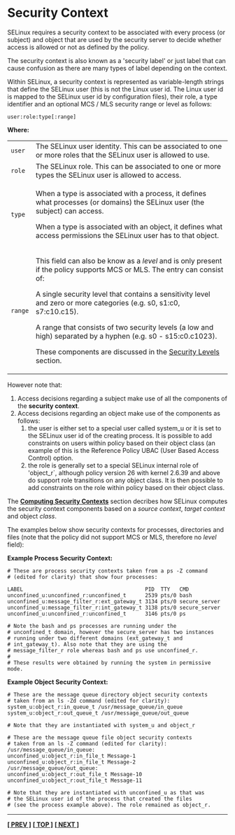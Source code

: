 # Security Context

SELinux requires a security context to be associated with every process
(or subject) and object that are used by the security server to decide
whether access is allowed or not as defined by the policy.

The security context is also known as a 'security label' or just label
that can cause confusion as there are many types of label depending on
the context.

Within SELinux, a security context is represented as variable-length
strings that define the SELinux user (this is not the Linux user id. The
Linux user id is mapped to the SELinux user id by configuration files),
their role, a type identifier and an optional MCS / MLS security range or
level as follows:

```
user:role:type[:range]
```

**Where:**

<table>
<tbody>
<tr>
<td><code>user</code></td>
<td>The SELinux user identity. This can be associated to one or more roles that the SELinux user is allowed to use.</td>
</tr>
<tr>
<td><code>role</code></td>
<td>The SELinux role. This can be associated to one or more types the SELinux user is allowed to access.</td>
</tr>
<tr>
<td><code>type</code></td>
<td><p>When a type is associated with a process, it defines what processes (or domains) the SELinux user (the subject) can access.</p>
<p>When a type is associated with an object, it defines what access permissions the SELinux user has to that object.</p></td>
</tr>
<tr>
<td><code>range</code></td>
<td><p>This field can also be know as a <em>level</em> and is only present if the policy supports MCS or MLS. The entry can consist of:
<p>A single security level that contains a sensitivity level and zero or more categories (e.g. s0, s1:c0, s7:c10.c15).</p>
<p>A range that consists of two security levels (a low and high) separated by a hyphen (e.g. s0 - s15:c0.c1023).</p>
<p>These components are discussed in the <a href="mls_mcs.md#security-levels">Security Levels</a> section.</p></td>
</tr>
</tbody>
</table>

However note that:

1.  Access decisions regarding a subject make use of all the components
    of the **security context**.
2.  Access decisions regarding an object make use of the components as
    follows:
    1.  the user is either set to a special user called system_u or it
        is set to the SELinux user id of the creating process. It is
        possible to add constraints on users within policy based on
        their object class (an example of this is the Reference Policy
        UBAC (User Based Access Control) option.
    2.  the role is generally set to a special SELinux internal role of
        'object_r`, although policy version 26 with kernel 2.6.39 and
        above do support role transitions on any object class. It is
        then possible to add constraints on the role within policy
        based on their object class.

The [**Computing Security Contexts**](computing_security_contexts.md#computing-security-contexts)
section decribes how SELinux computes the security context components based
on a *source context*, *target context* and object *class*.

The examples below show security contexts for processes, directories and files
(note that the policy did not support MCS or MLS, therefore no *level* field):

**Example Process Security Context:**

```
# These are process security contexts taken from a ps -Z command
# (edited for clarity) that show four processes:

LABEL                                       PID  TTY   CMD
unconfined_u:unconfined_r:unconfined_t      2539 pts/0 bash
unconfined_u:message_filter_r:ext_gateway_t 3134 pts/0 secure_server
unconfined_u:message_filter_r:int_gateway_t 3138 pts/0 secure_server
unconfined_u:unconfined_r:unconfined_t      3146 pts/0 ps

# Note the bash and ps processes are running under the
# unconfined_t domain, however the secure_server has two instances
# running under two different domains (ext_gateway_t and
# int_gateway_t). Also note that they are using the
# message_filter_r role whereas bash and ps use unconfined_r.
#
# These results were obtained by running the system in permissive mode.
```

**Example Object Security Context:**

```
# These are the message queue directory object security contexts
# taken from an ls -Zd command (edited for clarity):
system_u:object_r:in_queue_t /usr/message_queue/in_queue
system_u:object_r:out_queue_t /usr/message_queue/out_queue

# Note that they are instantiated with system_u and object_r
```

```
# These are the message queue file object security contexts
# taken from an ls -Z command (edited for clarity):
/usr/message_queue/in_queue:
unconfined_u:object_r:in_file_t Message-1
unconfined_u:object_r:in_file_t Message-2
/usr/message_queue/out_queue:
unconfined_u:object_r:out_file_t Message-10
unconfined_u:object_r:out_file_t Message-11

# Note that they are instantiated with unconfined_u as that was
# the SELinux user id of the process that created the files
# (see the process example above). The role remained as object_r.
```


<!-- %CUTHERE% -->

---
**[[ PREV ]](type_enforcement.md)** **[[ TOP ]](#)** **[[ NEXT ]](subjects.md)**
